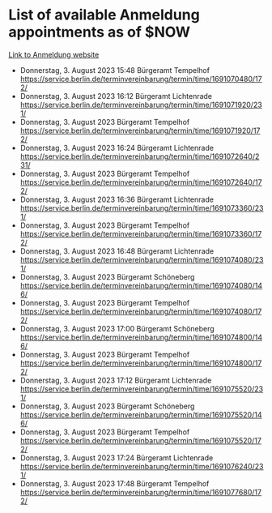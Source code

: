 # List of available Anmeldung appointments as of $NOW
[Link to Anmeldung website](https://service.berlin.de/terminvereinbarung/termin/tag.php?termin=1&anliegen[]=120686&dienstleisterlist=122210,122217,327316,122219,327312,122227,327314,122231,327346,122243,327348,122254,122252,329742,122260,329745,122262,329748,122271,327278,122273,327274,122277,327276,330436,122280,327294,122282,327290,122284,327292,122291,327270,122285,327266,122286,327264,122296,327268,150230,329760,122297,327286,122294,327284,122312,329763,122314,329775,122304,327330,122311,327334,122309,327332,317869,122281,327352,122279,329772,122283,122276,327324,122274,327326,122267,329766,122246,327318,122251,327320,122257,327322,122208,327298,122226,327300&herkunft=http%3A%2F%2Fservice.berlin.de%2Fdienstleistung%2F120686%2F)
- Donnerstag, 3. August 2023 15:48 Bürgeramt Tempelhof https://service.berlin.de/terminvereinbarung/termin/time/1691070480/172/
- Donnerstag, 3. August 2023 16:12 Bürgeramt Lichtenrade https://service.berlin.de/terminvereinbarung/termin/time/1691071920/231/
- Donnerstag, 3. August 2023  Bürgeramt Tempelhof https://service.berlin.de/terminvereinbarung/termin/time/1691071920/172/
- Donnerstag, 3. August 2023 16:24 Bürgeramt Lichtenrade https://service.berlin.de/terminvereinbarung/termin/time/1691072640/231/
- Donnerstag, 3. August 2023  Bürgeramt Tempelhof https://service.berlin.de/terminvereinbarung/termin/time/1691072640/172/
- Donnerstag, 3. August 2023 16:36 Bürgeramt Lichtenrade https://service.berlin.de/terminvereinbarung/termin/time/1691073360/231/
- Donnerstag, 3. August 2023  Bürgeramt Tempelhof https://service.berlin.de/terminvereinbarung/termin/time/1691073360/172/
- Donnerstag, 3. August 2023 16:48 Bürgeramt Lichtenrade https://service.berlin.de/terminvereinbarung/termin/time/1691074080/231/
- Donnerstag, 3. August 2023  Bürgeramt Schöneberg https://service.berlin.de/terminvereinbarung/termin/time/1691074080/146/
- Donnerstag, 3. August 2023  Bürgeramt Tempelhof https://service.berlin.de/terminvereinbarung/termin/time/1691074080/172/
- Donnerstag, 3. August 2023 17:00 Bürgeramt Schöneberg https://service.berlin.de/terminvereinbarung/termin/time/1691074800/146/
- Donnerstag, 3. August 2023  Bürgeramt Tempelhof https://service.berlin.de/terminvereinbarung/termin/time/1691074800/172/
- Donnerstag, 3. August 2023 17:12 Bürgeramt Lichtenrade https://service.berlin.de/terminvereinbarung/termin/time/1691075520/231/
- Donnerstag, 3. August 2023  Bürgeramt Schöneberg https://service.berlin.de/terminvereinbarung/termin/time/1691075520/146/
- Donnerstag, 3. August 2023  Bürgeramt Tempelhof https://service.berlin.de/terminvereinbarung/termin/time/1691075520/172/
- Donnerstag, 3. August 2023 17:24 Bürgeramt Lichtenrade https://service.berlin.de/terminvereinbarung/termin/time/1691076240/231/
- Donnerstag, 3. August 2023 17:48 Bürgeramt Tempelhof https://service.berlin.de/terminvereinbarung/termin/time/1691077680/172/
